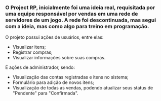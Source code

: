 ### O Project RP, inicialmente foi uma ideia real, requisitada por uma equipe responsável por vendas em uma rede de servidores de um jogo. A rede foi descontinuada, mas segui com a ideia, mas como algo para treino em programação.

O projeto possui ações de usuários, entre elas:
 
 - Visualizar itens;
 - Registrar compras;
 - Visualizar informações sobre suas compras.
 
E ações de administrador, sendo:

 - Visualização das contas registradas e itens no sistema;
 - Formulário para adição de novos itens; <br>
 - Visualização de todas as vendas, podendo atualizar seus status de "Pendente" para "Confirmada".
